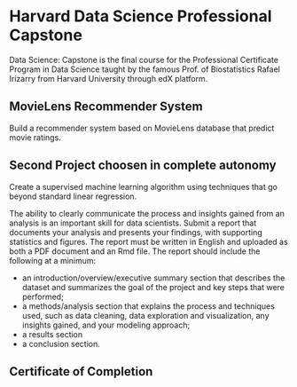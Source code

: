 # Harvard Data Science Professional Capstone 
Data Science: Capstone is the final course for the Professional Certificate Program in Data Science 
taught by the famous Prof. of Biostatistics Rafael Irizarry from Harvard University through edX platform.



## MovieLens Recommender System

Build a recommender system based on MovieLens database that predict movie ratings.



## Second Project choosen in complete autonomy

Create a supervised machine learning algorithm using techniques that go beyond standard linear regression. 

The ability to clearly communicate the process and insights gained from an analysis is an important skill for data scientists. 
Submit a report that documents your analysis and presents your findings, with supporting statistics and figures. 
The report must be written in English and uploaded as both a PDF document and an Rmd file. 
The report should include the following at a minimum:

- an introduction/overview/executive summary section that describes the dataset and summarizes the goal of the project and key steps that were performed;
- a methods/analysis section that explains the process and techniques used, such as data cleaning, data exploration and visualization, any insights gained, and your modeling approach;
- a results section
- a conclusion section.

## Certificate of Completion

